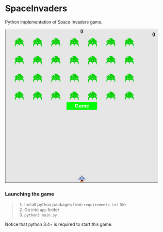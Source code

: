 # SpaceInvaders

Python implementation of Space Invaders game.

![picture](GameUI.png)

### **Launching the game**
> 1) Install python packages from `requirements.txt` file
> 2) Go into `app` folder
> 3) `python3 main.py`

Notice that python 3.4+ is required to start this game.